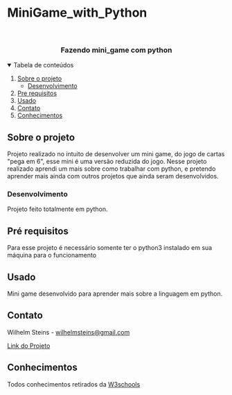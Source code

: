 # MiniGame_with_Python

<br />
<p align="center">  
  <h3 align="center">Fazendo mini_game com python</h3>
</p>

<details open="open">
  <summary>Tabela de conteúdos</summary>
  <ol>
    <li>
      <a href="#Sobre-o-projeto">Sobre o projeto</a>
      <ul>
        <li><a href="#Desenvolvimento">Desenvolvimento</a></li>
      </ul>
    </li>
    <li>
      <a href="#pre-requisitos">Pre requisitos</a>
    </li>
    <li><a href="#Usado">Usado</a></li>
    <li><a href="#Contato">Contato</a></li>
    <li><a href="#Conhecimentos">Conhecimentos</a></li>
  </ol>
</details>


## Sobre o projeto
Projeto realizado no intuito de desenvolver um mini game, do jogo de cartas "pega em 6", esse mini é uma versão reduzida do jogo. Nesse projeto realizado aprendi um mais sobre como trabalhar com python, e pretendo aprender mais ainda com outros projetos que ainda seram desenvolvidos.

### Desenvolvimento
Projeto feito totalmente em python.

## Pré requisitos
Para esse projeto é necessário somente ter o python3 instalado em sua máquina para o funcionamento

## Usado
Mini game desenvolvido para aprender mais sobre a linguagem em python.

## Contato

Wilhelm Steins - wilhelmsteins@gmail.com

[Link do Projeto](https://github.com/wilhelmSt/MiniGame_with_Python)

## Conhecimentos
Todos conhecimentos retirados da [W3schools](https://www.w3schools.com/python/default.asp)